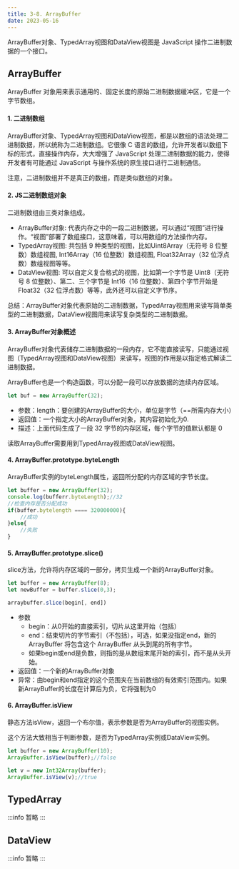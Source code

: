```yaml
---
title: 3-8. ArrayBuffer
date: 2023-05-16
---
```

ArrayBuffer对象、TypedArray视图和DataView视图是 JavaScript 操作二进制数据的一个接口。
## ArrayBuffer
ArrayBuffer 对象用来表示通用的、固定长度的原始二进制数据缓冲区，它是一个字节数组。

#### 1. 二进制数组
ArrayBuffer对象、TypedArray视图和DataView视图，都是以数组的语法处理二进制数据，所以统称为二进制数组。它很像 C 语言的数组，允许开发者以数组下标的形式，直接操作内存，大大增强了 JavaScript 处理二进制数据的能力，使得开发者有可能通过 JavaScript 与操作系统的原生接口进行二进制通信。

注意，二进制数组并不是真正的数组，而是类似数组的对象。

#### 2. JS二进制数组对象
二进制数组由三类对象组成。
- ArrayBuffer对象: 代表内存之中的一段二进制数据，可以通过“视图”进行操作。“视图”部署了数组接口，这意味着，可以用数组的方法操作内存。
- TypedArray视图: 共包括 9 种类型的视图，比如Uint8Array（无符号 8 位整数）数组视图, Int16Array（16 位整数）数组视图, Float32Array（32 位浮点数）数组视图等等。
- DataView视图: 可以自定义复合格式的视图，比如第一个字节是 Uint8（无符号 8 位整数）、第二、三个字节是 Int16（16 位整数）、第四个字节开始是 Float32（32 位浮点数）等等，此外还可以自定义字节序。

总结：ArrayBuffer对象代表原始的二进制数据，TypedArray视图用来读写简单类型的二进制数据，DataView视图用来读写复杂类型的二进制数据。

#### 3. ArrayBuffer对象概述
ArrayBuffer对象代表储存二进制数据的一段内存，它不能直接读写，只能通过视图（TypedArray视图和DataView视图）来读写，视图的作用是以指定格式解读二进制数据。

ArrayBuffer也是一个构造函数，可以分配一段可以存放数据的连续内存区域。
```js
let buf = new ArrayBuffer(32);
```
- 参数：length：要创建的ArrayBuffer的大小，单位是字节（==所需内存大小）
- 返回值：一个指定大小的ArrayBuffer对象，其内容初始化为0.
- 描述：上面代码生成了一段 32 字节的内存区域，每个字节的值默认都是 0

读取ArrayBuffer需要用到TypedArray视图或DataView视图。


#### 4. ArrayBuffer.prototype.byteLength
ArrayBuffer实例的byteLength属性，返回所分配的内存区域的字节长度。
```js
let buffer = new ArrayBuffer(32);
console.log(bufferr.byteLength);//32
//检查内存是否分配成功
if(buffer.bytelength ==== 320000000){
    //成功
}else{
    //失败
}
```

#### 5. ArrayBuffer.prototype.slice()
slice方法，允许将内存区域的一部分，拷贝生成一个新的ArrayBuffer对象。
```js
let buffer = new ArrayBuffer(8);
let newBuffer = buffer.slice(0,3);

arraybuffer.slice(begin[, end])
```
- 参数
    - begin：从0开始的直接索引，切片从这里开始（包括）
    - end：结束切片的字节索引（不包括），可选，如果没指定end，新的 ArrayBuffer 将包含这个 ArrayBuffer 从头到尾的所有字节。
    - 如果begin或end是负数，则指的是从数组末尾开始的索引，而不是从头开始。
- 返回值：一个新的ArrayBuffer对象
- 异常：由begin和end指定的这个范围夹在当前数组的有效索引范围内。如果新ArrayBuffer的长度在计算后为负，它将强制为0 

#### 6. ArrayBuffer.isView
静态方法isView，返回一个布尔值，表示参数是否为ArrayBuffer的视图实例。

这个方法大致相当于判断参数，是否为TypedArray实例或DataView实例。
```js
let buffer = new ArrayBuffer(10);
ArrayBuffer.isView(buffer);//false

let v = new Int32Array(buffer);
ArrayBuffer.isView(v);//true
```

## TypedArray
:::info
暂略
:::

## DataView
:::info
暂略
:::